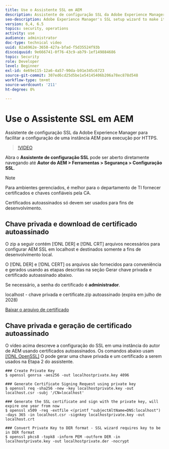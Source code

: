```yaml
---
title: Use o Assistente SSL em AEM
description: Assistente de configuração SSL da Adobe Experience Manager para facilitar a configuração de uma instância AEM para execução por HTTPS.
seo-description: Adobe Experience Manager's SSL setup wizard to make it easier to set up an AEM instance to run over HTTPS.
version: 6,4, 6.5
topics: security, operations
activity: use
audience: administrator
doc-type: technical video
uuid: 82a6962e-3658-427a-bfad-f5d35524f93b
discoiquuid: 9e666741-0f76-43c9-ab79-1ef149884686
topic: Security
role: Developer
level: Beginner
exl-id: 4e69e115-12a6-4a57-90da-b91e345c6723
source-git-commit: 307ed6cd25d5be1e54145406b206a78ec878d548
workflow-type: tm+mt
source-wordcount: '211'
ht-degree: 0%

---
```


# Use o Assistente SSL em AEM

Assistente de configuração SSL da Adobe Experience Manager para facilitar a configuração de uma instância AEM para execução por HTTPS.

>[!VIDEO](https://video.tv.adobe.com/v/17993/?quality=12&learn=on)

Abra o __Assistente de configuração SSL__ pode ser aberto diretamente navegando até __Autor do AEM > Ferramentas > Segurança > Configuração SSL__.

>[!NOTE]
>
>Para ambientes gerenciados, é melhor para o departamento de TI fornecer certificados e chaves confiáveis pela CA.
>
>Certificados autoassinados só devem ser usados para fins de desenvolvimento.

## Chave privada e download de certificado autoassinado

O zip a seguir contém [!DNL DER] e [!DNL CRT] arquivos necessários para configurar AEM SSL em localhost e destinados somente a fins de desenvolvimento local.

O [!DNL DER] e [!DNL CERT] os arquivos são fornecidos para conveniência e gerados usando as etapas descritas na seção Gerar chave privada e certificado autoassinado abaixo.

Se necessário, a senha do certificado é **administrador**.

localhost - chave privada e certificate.zip autoassinado (expira em julho de 2028)

[Baixar o arquivo de certificado](assets/use-the-ssl-wizard/certificate.zip)

## Chave privada e geração de certificado autoassinado

O vídeo acima descreve a configuração do SSL em uma instância do autor de AEM usando certificados autoassinados. Os comandos abaixo usam [[!DNL OpenSSL]](https://www.openssl.org/) O pode gerar uma chave privada e um certificado a serem usados na Etapa 2 do assistente.

```shell
### Create Private Key
$ openssl genrsa -aes256 -out localhostprivate.key 4096

### Generate Certificate Signing Request using private key
$ openssl req -sha256 -new -key localhostprivate.key -out localhost.csr -subj '/CN=localhost'

### Generate the SSL certificate and sign with the private key, will expire one year from now
$ openssl x509 -req -extfile <(printf "subjectAltName=DNS:localhost") -days 365 -in localhost.csr -signkey localhostprivate.key -out localhost.crt

### Convert Private Key to DER format - SSL wizard requires key to be in DER format
$ openssl pkcs8 -topk8 -inform PEM -outform DER -in localhostprivate.key -out localhostprivate.der -nocrypt
```
